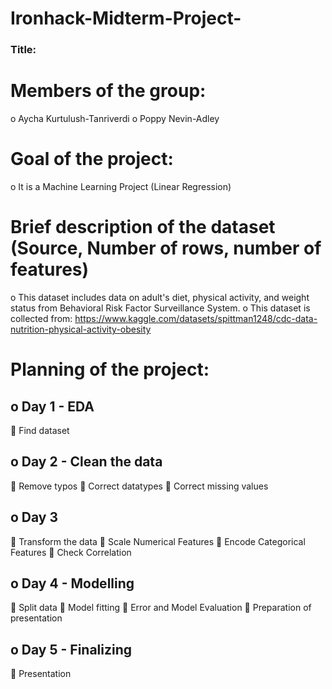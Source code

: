 # Ironhack-Midterm-Project-

### Title:
# Members of the group:
o	Aycha Kurtulush-Tanriverdi
o	Poppy Nevin-Adley
# Goal of the project:
o	It is a Machine Learning Project (Linear Regression)
# Brief description of the dataset (Source, Number of rows, number of features)
o	This dataset includes data on adult's diet, physical activity, and weight status from Behavioral Risk Factor Surveillance System.
o	This dataset is collected from: https://www.kaggle.com/datasets/spittman1248/cdc-data-nutrition-physical-activity-obesity
# Planning of the project:
## o	Day 1 - EDA
	Find dataset
## o	Day 2 - Clean the data
	Remove typos
	Correct datatypes
	Correct missing values
## o	Day 3
	Transform the data
	Scale Numerical Features
	Encode Categorical Features
	Check Correlation
## o	Day 4 - Modelling
	Split data
	Model fitting
	Error and Model Evaluation
	Preparation of presentation

## o	Day 5 - Finalizing
	Presentation
